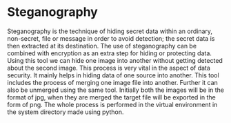 # Steganography
Steganography is the technique of hiding secret data within an ordinary, non-secret, file or message in order to avoid detection; the secret data is then extracted at its destination. 
The use of steganography can be combined with encryption as an extra step for hiding or protecting data.
Using this tool we can hide one image into another without getting detected about the second image. This process is very vital in the aspect of data security. It mainly helps in hiding data of one source into another.
This tool includes the process of merging one image file into another. 
Further it can also be unmerged using the same tool.
Initially both the images will be in the format of jpg, when they are merged the target file will be exported in the form of png.
The whole process is performed in the virtual environment in the system directory made using python.
